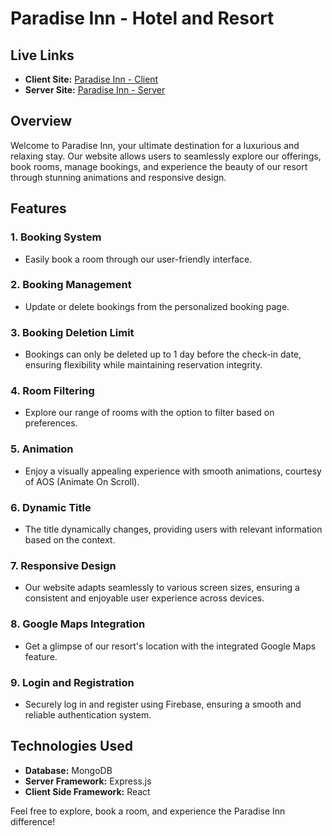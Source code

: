 # Paradise Inn - Hotel and Resort

## Live Links
- **Client Site:** [Paradise Inn - Client](https://paradise-inn-7a565.web.app/)
- **Server Site:** [Paradise Inn - Server](https://paradise-inn-server.vercel.app/)

## Overview
Welcome to Paradise Inn, your ultimate destination for a luxurious and relaxing stay. Our website allows users to seamlessly explore our offerings, book rooms, manage bookings, and experience the beauty of our resort through stunning animations and responsive design.

## Features

### 1. Booking System
- Easily book a room through our user-friendly interface.
  
### 2. Booking Management
- Update or delete bookings from the personalized booking page.
  
### 3. Booking Deletion Limit
- Bookings can only be deleted up to 1 day before the check-in date, ensuring flexibility while maintaining reservation integrity.

### 4. Room Filtering
- Explore our range of rooms with the option to filter based on preferences.

### 5. Animation
- Enjoy a visually appealing experience with smooth animations, courtesy of AOS (Animate On Scroll).

### 6. Dynamic Title
- The title dynamically changes, providing users with relevant information based on the context.

### 7. Responsive Design
- Our website adapts seamlessly to various screen sizes, ensuring a consistent and enjoyable user experience across devices.

### 8. Google Maps Integration
- Get a glimpse of our resort's location with the integrated Google Maps feature.

### 9. Login and Registration
- Securely log in and register using Firebase, ensuring a smooth and reliable authentication system.

## Technologies Used
- **Database:** MongoDB
- **Server Framework:** Express.js
- **Client Side Framework:** React

Feel free to explore, book a room, and experience the Paradise Inn difference!
